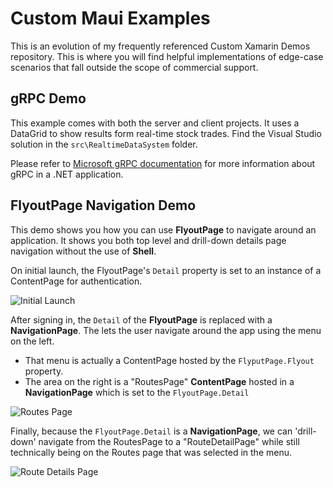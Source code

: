 # Custom Maui Examples

This is an evolution of my frequently referenced Custom Xamarin Demos repository. This is where you will find helpful implementations of edge-case scenarios that fall outside the scope of commercial support.

## gRPC Demo

This example comes with both the server and client projects. It uses a DataGrid to show results form real-time stock trades. Find the Visual Studio solution in the `src\RealtimeDataSystem` folder.

Please refer to [Microsoft gRPC documentation](https://docs.microsoft.com/en-us/aspnet/core/tutorials/grpc/grpc-start?view=aspnetcore-6.0&tabs=visual-studio) for more information about gRPC in a .NET application.

## FlyoutPage Navigation Demo

This demo shows you how you can use **FlyoutPage** to navigate around an application. It shows you both top level and drill-down details page navigation without the use of **Shell**.

On initial launch, the FlyoutPage's `Detail` property is set to an instance of a ContentPage for authentication.

![Initial Launch](https://user-images.githubusercontent.com/3520532/169628274-6bce881c-4e13-4378-9cdc-903a6aeae0af.png)

After signing in, the `Detail` of the **FlyoutPage** is replaced with a **NavigationPage**. The lets the user navigate around the app using the menu on the left.

- That menu is actually a ContentPage hosted by the `FlyputPage.Flyout` property.
- The area on the right is a "RoutesPage" **ContentPage** hosted in a **NavigationPage** which is set to the `FlyoutPage.Detail`

![Routes Page](https://user-images.githubusercontent.com/3520532/169628294-5e84f097-af78-4f50-8540-7dc5d483aff0.png)

Finally, because the `FlyoutPage.Detail` is a **NavigationPage**, we can 'drill-down' navigate from the RoutesPage to a "RouteDetailPage" while still technically being on the Routes page that was selected in the menu.

![Route Details Page](https://user-images.githubusercontent.com/3520532/169628313-e22e63f2-b662-4138-ab92-71b9b1f88ab1.png)


